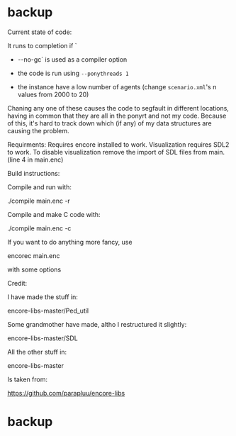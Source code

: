 # backup
Current state of code:

It runs to completion if `

* --no-gc` is used as a compiler option

* the code is run using `--ponythreads 1`

* the instance have a low number of agents (change `scenario.xml`'s n values from 2000 to 20)

Chaning any one of these causes the code to segfault in different locations, having in common that they are all in the ponyrt and not my code. Because of this, it's hard to track down which (if any) of my data structures are causing the problem.

Requirments:
Requires encore installed to work.
Visualization requires SDL2 to work. To disable visualization remove the import of SDL files from main. (line 4 in main.enc)

Build instructions:

Compile and run with:

./compile main.enc -r

Compile and make C code with:

./compile main.enc -c

If you want to do anything more fancy, use

encorec main.enc

with some options

Credit:

I have made the stuff in:

encore-libs-master/Ped_util

Some grandmother have made, altho I restructured it slightly:

encore-libs-master/SDL

All the other stuff in:

encore-libs-master

Is taken from:

https://github.com/parapluu/encore-libs

# backup
